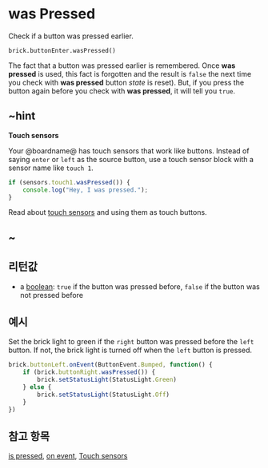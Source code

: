 # was Pressed

Check if a button was pressed earlier.

```sig
brick.buttonEnter.wasPressed()
```

The fact that a button was pressed earlier is remembered. Once **was pressed** is used, this fact is forgotten and the result is `false` the next time you check with **was pressed** button *state* is reset). But, if you press the button again before you check with **was pressed**, it will tell you `true`.

## ~hint

**Touch sensors**

Your @boardname@ has touch sensors that work like buttons. Instead of saying `enter` or `left` as the source button, use a touch sensor block with a sensor name like `touch 1`.

```typescript
if (sensors.touch1.wasPressed()) {
    console.log("Hey, I was pressed.");
}
```

Read about [touch sensors](/reference/sensors/touch-sensor) and using them as touch buttons.

## ~

## 리턴값

* a [boolean](types/boolean): `true` if the button was pressed before, `false` if the button was not pressed before

## 예시

Set the brick light to green if the `right` button was pressed before the `left` button. If not, the brick light is turned off when the `left` button is pressed.

```typescript
brick.buttonLeft.onEvent(ButtonEvent.Bumped, function() {
    if (brick.buttonRight.wasPressed()) {
        brick.setStatusLight(StatusLight.Green)
    } else {
        brick.setStatusLight(StatusLight.Off)
    }
})
```

## 참고 항목

[is pressed](/reference/brick/button/is-pressed), [on event](/reference/brick/button/on-event), [Touch sensors](/reference/sensors/touch-sensor)